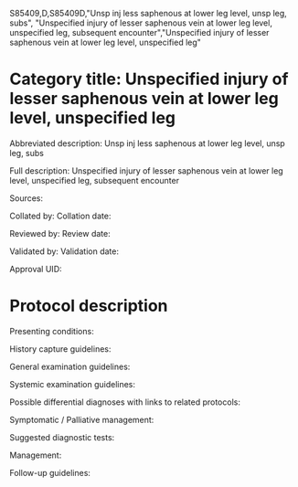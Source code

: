 S85409,D,S85409D,"Unsp inj less saphenous at lower leg level, unsp leg, subs", "Unspecified injury of lesser saphenous vein at lower leg level, unspecified leg, subsequent encounter","Unspecified injury of lesser saphenous vein at lower leg level, unspecified leg"
# Category title: Unspecified injury of lesser saphenous vein at lower leg level, unspecified leg

Abbreviated description: Unsp inj less saphenous at lower leg level, unsp leg, subs

Full description: Unspecified injury of lesser saphenous vein at lower leg level, unspecified leg, subsequent encounter

Sources:

Collated by:
Collation date:

Reviewed by:
Review date:

Validated by:
Validation date:

Approval UID:

# Protocol description

Presenting conditions:

History capture guidelines:

General examination guidelines:

Systemic examination guidelines:

Possible differential diagnoses with links to related protocols:

Symptomatic / Palliative management:

Suggested diagnostic tests:

Management:

Follow-up guidelines:
